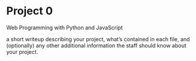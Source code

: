 # Project 0

Web Programming with Python and JavaScript

a short writeup describing your project, what’s contained in each file, and (optionally) any other additional information the staff should know about your project.

